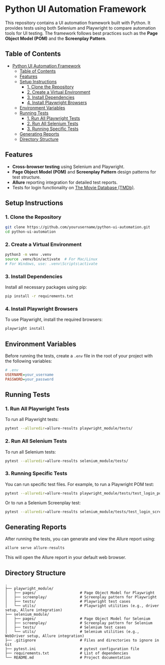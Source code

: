 # Python UI Automation Framework

This repository contains a UI automation framework built with Python. It provides tests using both Selenium and Playwright to compare automation tools for UI testing. The framework follows best practices such as the **Page Object Model (POM)** and the **Screenplay Pattern**.

## Table of Contents
- [Python UI Automation Framework](#python-ui-automation-framework)
  - [Table of Contents](#table-of-contents)
  - [Features](#features)
  - [Setup Instructions](#setup-instructions)
    - [1. Clone the Repository](#1-clone-the-repository)
    - [2. Create a Virtual Environment](#2-create-a-virtual-environment)
    - [3. Install Dependencies](#3-install-dependencies)
    - [4. Install Playwright Browsers](#4-install-playwright-browsers)
  - [Environment Variables](#environment-variables)
  - [Running Tests](#running-tests)
    - [1. Run All Playwright Tests](#1-run-all-playwright-tests)
    - [2. Run All Selenium Tests](#2-run-all-selenium-tests)
    - [3. Running Specific Tests](#3-running-specific-tests)
  - [Generating Reports](#generating-reports)
  - [Directory Structure](#directory-structure)

## Features

- **Cross-browser testing** using Selenium and Playwright.
- **Page Object Model (POM)** and **Screenplay Pattern** design patterns for test structure.
- **Allure** reporting integration for detailed test reports.
- Tests for login functionality on [The Movie Database (TMDb)](https://www.themoviedb.org/).

## Setup Instructions

### 1. Clone the Repository

```bash
git clone https://github.com/yourusername/python-ui-automation.git
cd python-ui-automation
```

### 2. Create a Virtual Environment
```bash
python3 -m venv .venv
source .venv/bin/activate  # For Mac/Linux
# For Windows, use: .venv\Scripts\activate
```

### 3. Install Dependencies
Install all necessary packages using pip:
```bash
pip install -r requirements.txt
```

### 4. Install Playwright Browsers
To use Playwright, install the required browsers:
```bash
playwright install
```
## Environment Variables

Before running the tests, create a `.env` file in the root of your project with the following variables:

```ini
# .env
USERNAME=your_username
PASSWORD=your_password
```

## Running Tests
### 1. Run All Playwright Tests
To run all Playwright tests:
```bash
pytest --alluredir=allure-results playwright_module/tests/
```
### 2. Run All Selenium Tests
To run all Selenium tests:
```bash
pytest --alluredir=allure-results selenium_module/tests/
```
### 3. Running Specific Tests
You can run specific test files. For example, to run a Playwright POM test:
```bash
pytest --alluredir=allure-results playwright_module/tests/test_login_pom_playwright.py
```
Or to run a Selenium Screenplay test:
```bash
pytest --alluredir=allure-results selenium_module/tests/test_login_screenplay_selenium.py
```
## Generating Reports
After running the tests, you can generate and view the Allure report using:
```bash
allure serve allure-results
```
This will open the Allure report in your default web browser.

## Directory Structure
```plaintext
.
├── playwright_module/
│   ├── pages/                    # Page Object Model for Playwright
│   ├── screenplay/               # Screenplay pattern for Playwright
│   ├── tests/                    # Playwright test cases
│   └── utils/                    # Playwright utilities (e.g., driver setup, Allure integration)
├── selenium_module/
│   ├── pages/                    # Page Object Model for Selenium
│   ├── screenplay/               # Screenplay pattern for Selenium
│   ├── tests/                    # Selenium test cases
│   └── utils/                    # Selenium utilities (e.g., WebDriver setup, Allure integration)
├── .gitignore                    # Files and directories to ignore in Git
├── pytest.ini                    # pytest configuration file
├── requirements.txt              # List of dependencies
└── README.md                     # Project documentation
```